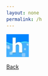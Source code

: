 ```yaml
---
layout: none
permalink: /h
---
```

![h](https://raw.githubusercontent.com/1CreeperTV/wii-wiiufr/refs/heads/main/Images/Divers/h.png)

[Back](https://1creepertv.github.io/)

